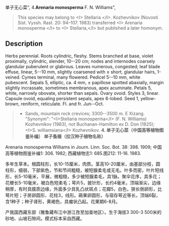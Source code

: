 单子无心菜",
4.**Arenaria monosperma** F. N. Williams",

> This species may belong to &lt;I&gt; Stellaria &lt;/I&gt;. Kozhevnikov (Novosti Sist. Vyssh. Rast. 20: 94–107. 1983) transferred &lt;I&gt; Arenaria monosperma &lt;/I&gt; to &lt;I&gt; Stellaria,&lt;/I&gt; but published a later homonym.

## Description
Herbs perennial. Roots cylindric, fleshy. Stems branched at base, violet proximally, cylindric, slender, 10--20 cm; nodes and internodes coarsely glandular puberulent or glabrous. Leaves numerous, congested; leaf blade effuse, linear, 5--10 mm, slightly coarsened with ± short, glandular hairs, 1-veined. Cymes terminal, many flowered. Pedicel 5--10 mm, white pubescent. Sepals 5, elliptic, ca. 4 mm, ± papillose spotted abaxially, margin slightly incrassate, sometimes membranous, apex acuminate. Petals 5, white, narrowly obovate, shorter than sepals. Ovary ovoid. Styles 3, linear. Capsule ovoid, equaling persistent sepals, apex 6-lobed. Seed 1, yellow-brown, reniform, reticulate. Fl. and fr. Jun--Oct.

> * Sands, mountain rock crevices; 3300--3500 m. E Xizang.
  "Synonym": "&lt;I&gt;Stellaria monosperma&lt;/I&gt; (F. N. Williams) Kozhevnikov (1983), not Buchanan-Hamilton ex D. Don (1825); &lt;I&gt;S. williamsiana&lt;/I&gt; Kozhevnikov.
**4. 单子无心菜（中国高等植物图鉴补编） 单子蚤缀（拉汉种子植物名称）**

Arenaria monosperma Williams in Journ. Linn. Soc. Bot. 38: 398. 1909; 中国高等植物图鉴补编1: 306. 1982; 西藏植物志1: 685.图212: 11-16. 1983.

多年生草本。根圆柱形，长10-15厘米，肉质。茎高10-20厘米，由基部分枝，圆柱形，细弱，下部紫色，节和节间粗糙，被短腺柔毛或无毛。叶多而密，叶片短线形，长5-10毫米，平展，微粗糙，多少被短腺柔毛，具1脉。聚伞花序，具多花；花梗长5-10毫米，被白色短柔毛；萼片5，披针形，长约4毫米，顶端渐尖，边缘稍厚，有时具膜质边缘，外面多少具乳凸状斑点；花瓣5，白色，狭长倒卵形，比萼片短；子房卵圆形、花柱3，线形。蒴果卵圆形，与宿存萼近等长，顶端6裂，含1种子；种子肾形，黄褐色，具瘤状凸起。花果期6-8月。

产我国西藏东部（雅鲁藏布江中游江孜至加查地区）。生于海拔3 300-3 500米的砂地、山坡石隙间。模式标本采自西藏。
